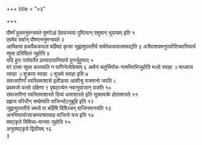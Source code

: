 +++
title = "०३"

+++
 

पौष्णँ हुतमनुमन्त्रयते पूष्णोऽहं देवयज्यया पुष्टिमान् पशुमान् भूयासम्
इति १  
एवमेव सर्वान् पौष्णाननुमन्त्रयते २  
आमिक्षया प्रचर्यैककपालं
बर्हिषदं कृत्वा जुह्वामुपस्तीर्य सर्वमेककपालमवद्यति ३
अत्रैवाशयमनुपर्यासिच्याभिघार्य स्रुचा
प्रतिष्ठितं जुहोति ४  
यदि हुतः पर्यावर्तेत प्रत्यादायाभिघार्य
पुनर्जुहुयात् ५  
वरं दत्त्वा स्रुचा कल्पयति न पाणिनेत्येकेषाम् ६
अथैनं चतुर्भिर्मास-नामभिरभिजुहोति मधवे स्वाहा ॥ माधवाय स्वाहा
॥ शुक्राय स्वाहा ॥ शुचये स्वाहा इति ७  
संवत्सरीणाँ स्वस्तिमाशासे
इतीडाया आशीःषु यजमानो जपति ८  
प्रथमजो वत्सो दक्षिणा ९
पृषदाज्येन नवानूयाजान् यजति १०  
संवत्सरीणां स्वस्तिमाशास्ते
दिव्यं धामाशास्ते इति सूक्तवाके होताशास्ते ११  
प्रहृत्य परिधीन्
सम्प्रेष्यति वाजिभ्योऽनुब्रूहि इति १२  
जुह्वामुपस्तीर्य चमसे
वा बर्हिषि विषिञ्चन् वाजिनमानयति १३  
अनभिघार्यात्याक्रम्याश्राव्याह
वाजिनो यज इति १४  
वषट्कृते विषिच्य-मानया जुहोति १५  
अनुवषट्कृते
द्वितीयम् १६  
३
